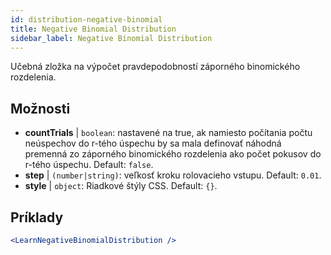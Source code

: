 ```yaml
---
id: distribution-negative-binomial
title: Negative Binomial Distribution
sidebar_label: Negative Binomial Distribution
---
```


Učebná zložka na výpočet pravdepodobností záporného binomického rozdelenia.

## Možnosti

* __countTrials__ | `boolean`: nastavené na true, ak namiesto počítania počtu neúspechov do r-tého úspechu by sa mala definovať náhodná premenná zo záporného binomického rozdelenia ako počet pokusov do r-tého úspechu. Default: `false`.
* __step__ | `(number|string)`: veľkosť kroku rolovacieho vstupu. Default: `0.01`.
* __style__ | `object`: Riadkové štýly CSS. Default: `{}`.


## Príklady

```jsx live
<LearnNegativeBinomialDistribution />
```

